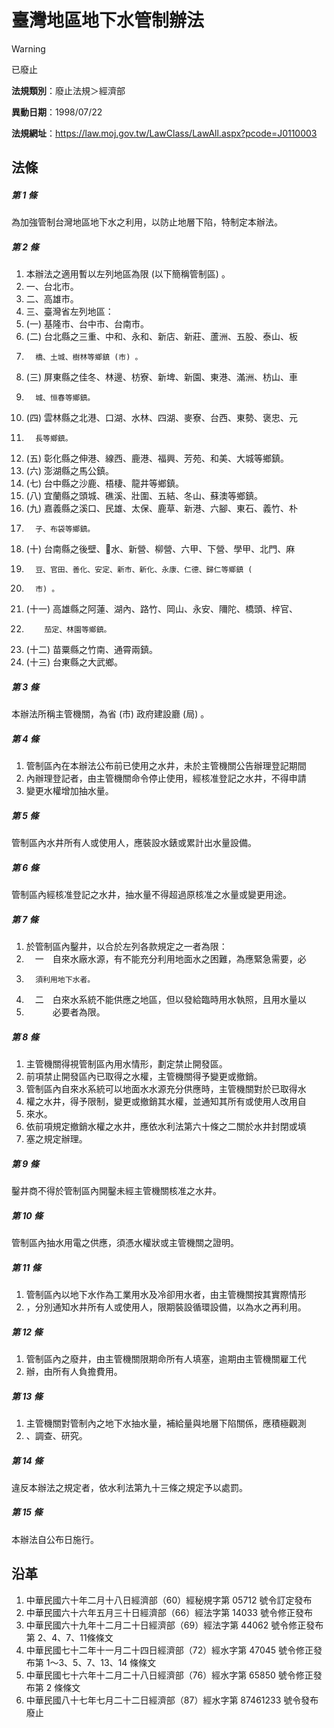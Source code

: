 # 臺灣地區地下水管制辦法


> [!WARNING]
> 已廢止


**法規類別**：廢止法規＞經濟部

**異動日期**：1998/07/22  

**法規網址**：https://law.moj.gov.tw/LawClass/LawAll.aspx?pcode=J0110003



## 法條
##### 第 1 條
為加強管制台灣地區地下水之利用，以防止地層下陷，特制定本辦法。

##### 第 2 條
1. 本辦法之適用暫以左列地區為限 (以下簡稱管制區) 。
1. 一、台北市。
1. 二、高雄市。
1. 三、臺灣省左列地區：
1.  (一) 基隆市、台中市、台南市。
1.  (二) 台北縣之三重、中和、永和、新店、新莊、蘆洲、五股、泰山、板
1.       橋、土城、樹林等鄉鎮 (市) 。
1.  (三) 屏東縣之佳冬、林邊、枋寮、新埤、新園、東港、滿洲、枋山、車
1.       城、恒春等鄉鎮。
1.  (四) 雲林縣之北港、口湖、水林、四湖、麥寮、台西、東勢、褒忠、元
1.       長等鄉鎮。
1.  (五) 彰化縣之伸港、線西、鹿港、福興、芳苑、和美、大城等鄉鎮。
1.  (六) 澎湖縣之馬公鎮。
1.  (七) 台中縣之沙鹿、梧棲、龍井等鄉鎮。
1.  (八) 宜蘭縣之頭城、礁溪、壯圍、五結、冬山、蘇澳等鄉鎮。
1.  (九) 嘉義縣之溪口、民雄、太保、鹿草、新港、六腳、東石、義竹、朴
1.       子、布袋等鄉鎮。
1.  (十) 台南縣之後壁、水、新營、柳營、六甲、下營、學甲、北門、麻
1.       豆、官田、善化、安定、新市、新化、永康、仁德、歸仁等鄉鎮 (
1.       市) 。
1.  (十一) 高雄縣之阿蓮、湖內、路竹、岡山、永安、隬陀、橋頭、梓官、
1.         茄定、林園等鄉鎮。
1.  (十二) 苗粟縣之竹南、通霄兩鎮。
1.  (十三) 台東縣之大武鄉。

##### 第 3 條
本辦法所稱主管機關，為省 (市) 政府建設廳 (局) 。

##### 第 4 條
1. 管制區內在本辦法公布前已使用之水井，未於主管機關公告辦理登記期間
1. 內辦理登記者，由主管機關命令停止使用，經核准登記之水井，不得申請
1. 變更水權增加抽水量。

##### 第 5 條
管制區內水井所有人或使用人，應裝設水錶或累計出水量設備。

##### 第 6 條
管制區內經核准登記之水井，抽水量不得超過原核准之水量或變更用途。

##### 第 7 條
1. 於管制區內鑿井，以合於左列各款規定之一者為限：
1. 　一　自來水廠水源，有不能充分利用地面水之困難，為應緊急需要，必
1.       須利用地下水者。
1. 　二　白來水系統不能供應之地區，但以發給臨時用水執照，且用水量以
1. 　　　必要者為限。

##### 第 8 條
1. 主管機關得視管制區內用水情形，劃定禁止開發區。
1. 前項禁止開發區內已取得之水權，主管機關得予變更或撤銷。
1. 管制區內自來水系統可以地面水水源充分供應時，主管機關對於已取得水
1. 權之水井，得予限制，變更或撤銷其水權，並通知其所有或使用人改用自
1. 來水。
1. 依前項規定撤銷水權之水井，應依水利法第六十條之二關於水井封閉或填
1. 塞之規定辦理。

##### 第 9 條
鑿井商不得於管制區內開鑿未經主管機關核准之水井。

##### 第 10 條
管制區內抽水用電之供應，須憑水權狀或主管機關之證明。

##### 第 11 條
1. 管制區內以地下水作為工業用水及冷卻用水者，由主管機關按其實際情形
1. ，分別通知水井所有人或使用人，限期裝設循環設備，以為水之再利用。

##### 第 12 條
1. 管制區內之廢井，由主管機關限期命所有人填塞，逾期由主管機關雇工代
1. 辦，由所有人負擔費用。

##### 第 13 條
1. 主管機關對管制內之地下水抽水量，補給量與地層下陷關係，應積極觀測
1. 、調查、研究。

##### 第 14 條
違反本辦法之規定者，依水利法第九十三條之規定予以處罰。

##### 第 15 條
本辦法自公布日施行。

## 沿革
1. 中華民國六十年二月十八日經濟部（60）經秘規字第 05712  號令訂定發布
1. 中華民國六十六年五月三十日經濟部（66）經法字第 14033  號令修正發布
1. 中華民國六十九年十二月二十日經濟部（69）經法字第 44062  號令修正發布第 2、4、7、11條條文
1. 中華民國七十二年十一月二十四日經濟部（72）經水字第 47045  號令修正發布第 1～3、5、7、13、14 條條文
1. 中華民國七十六年十二月二十八日經濟部（76）經水字第 65850  號令修正發布第 2  條條文
1. 中華民國八十七年七月二十二日經濟部（87）經水字第 87461233 號令發布廢止
